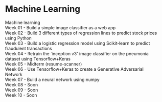 # Machine Learning
Machine learning\
Week 01 - Build a simple image classifier as a web app\
Week 02 - Build 3 different types of regression lines to predict stock prices using Python\
Week 03 - Build a logistic regression model using Scikit-learn to predict fraudulent transactions\
Week 04 - Retrain the 'inception v3' image classifier on the pneumonia dataset using Tensorflow+Keras\
Week 05 - Midterm (resume-scanner)\
Week 06 - Use Tensorflow+Keras to create a Generative Adversarial Network\
Week 07 - Build a neural network using numpy\
Week 08 - Soon\
Week 09 - Soon\
Week 10 - Soon
